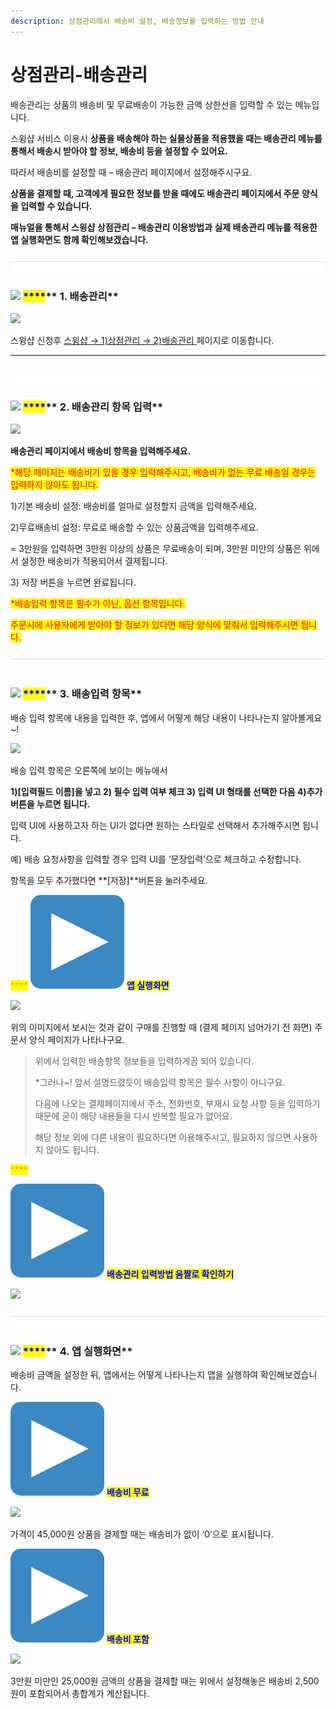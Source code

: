 ```yaml
---
description: 상점관리에서 배송비 설정, 배송정보를 입력하는 방법 안내
---
```


# 상점관리-배송관리

배송관리는 상품의 배송비 및 무료배송이 가능한 금액 상한선을 입력할 수 있는 메뉴입니다.

스윙샵 서비스 이용시 **상품을 배송해야 하는 실물상품을 적용했을 때는 배송관리 메뉴를 통해서 배송시 받아야 할 정보, 배송비 등을 설정할 수 있어요.**

따라서 배송비를 설정할 때 – 배송관리 페이지에서 설정해주시구요.

**상품을 결제할 때, 고객에게 필요한 정보를 받을 때에도 배송관리 페이지에서 주문 양식을 입력할 수 있습니다.**&#x20;

**매뉴얼을 통해서 스윙샵 상점관리 – 배송관리 이용방법과 실제 배송관리 메뉴를 적용한 앱 실행화면도 함께 확인해보겠습니다.**

![](<../../.gitbook/assets/구분선 (1).PNG>)

### <mark style="color:blue;"></mark>![](https://wp.swing2app.co.kr/wp-content/uploads/2020/04/%EB%8B%A8%EB%9D%BD1-1.png) <mark style="color:blue;">****</mark>** 1. 배송관리**

![](https://wp.swing2app.co.kr/wp-content/uploads/2018/11/%EB%B0%B0%EC%86%A1%EA%B4%80%EB%A6%AC.png)

스윙샵 신청후 [스윙샵 → 1)상점관리 → 2)배송관리 ](http://www.swing2app.co.kr/view/store\_info\_delivery\_setting)페이지로 이동합니다.

****

![](<../../.gitbook/assets/구분선 (1).PNG>)

### <mark style="color:blue;"></mark>![](https://wp.swing2app.co.kr/wp-content/uploads/2020/04/%EB%8B%A8%EB%9D%BD1-1.png) <mark style="color:blue;">****</mark>** 2. 배송관리 항목 입력**

![](https://wp.swing2app.co.kr/wp-content/uploads/2018/11/%EB%B0%B0%EC%86%A1%EA%B4%80%EB%A6%AC5.png)

**배송관리 페이지에서 배송비 항목을 입력해주세요.**

<mark style="color:red;">\*해당 페이지는 배송비가 있을 경우 입력해주시고, 배송비가 없는 무료 배송일 경우는 입력하지 않아도 됩니다.</mark>

1\)기본 배송비 설정: 배송비를 얼마로 설정할지 금액을 입력해주세요.

2\)무료배송비 설정: 무료로 배송할 수 있는 상품금액을 입력해주세요.

\= 3만원을 입력하면 3만원 이상의 상품은 무료배송이 되며, 3만원 미만의 상품은 위에서 설정한 배송비가 적용되어서 결제됩니다.

3\) 저장 버튼을 누르면 완료됩니다.

<mark style="color:red;">\*배송입력 항목은 필수가 아닌, 옵션 항목입니다.</mark>&#x20;

<mark style="color:red;">주문시에 사용자에게 받아야 할 정보가 있다면 해당 양식에 맞춰서 입력해주시면 됩니다.</mark>

![](<../../.gitbook/assets/구분선 (1).PNG>)

### <mark style="color:blue;"></mark>![](https://wp.swing2app.co.kr/wp-content/uploads/2020/04/%EB%8B%A8%EB%9D%BD1-1.png) <mark style="color:blue;">****</mark>** 3. 배송입력 항목**

배송 입력 항목에 내용을 입력한 후, 앱에서 어떻게 해당 내용이 나타나는지 알아볼게요\~!

![](https://wp.swing2app.co.kr/wp-content/uploads/2018/11/%EB%B0%B0%EC%86%A1%EA%B4%80%EB%A6%AC6.png)

배송 입력 항목은 오른쪽에 보이는 메뉴에서

**1)\[입력필드 이름]을 넣고 2) 필수 입력 여부 체크 3) 입력 UI 형태를  선택한 다음 4)추가 버튼을 누르면 됩니다.** &#x20;

입력 UI에 사용하고자 하는 UI가 없다면 원하는 스타일로 선택해서 추가해주시면 됩니다.

예) 배송 요청사항을 입력할 경우 입력 UI를 ‘문장입력’으로 체크하고 수정합니다.

항목을 모두 추가했다면 **\[저장]**버튼을 눌러주세요.



&#x20;<mark style="color:orange;">****</mark> <img src="../../.gitbook/assets/image.png" alt="" data-size="line"> <mark style="color:blue;">**앱 실행화면**</mark>

![](https://wp.swing2app.co.kr/wp-content/uploads/2018/11/%EB%B0%B0%EC%86%A1%EA%B4%80%EB%A6%AC3.png)

위의 이미지에서 보시는 것과 같이 구매를 진행할 때 (결제 페이지 넘어가기 전 화면) 주문서 양식 페이지가 나타나구요.

> 위에서 입력한 배송항목 정보들을 입력하게끔 되어 있습니다.
>
> \*그러나\~! 앞서 설명드렸듯이 배송입력 항목은 필수 사항이 아니구요.&#x20;
>
> 다음에 나오는 결제페이지에서 주소, 전화번호, 부재시 요청 사항 등을 입력하기 때문에 굳이 해당 내용들을 다시 반복할 필요가 없어요.
>
> 해당 정보 외에 다른 내용이 필요하다면 이용해주시고, 필요하지 않으면 사용하지 않아도 됩니다.

<mark style="color:orange;">****</mark>

<img src="../../.gitbook/assets/image.png" alt="" data-size="line"> <mark style="color:blue;">**배송관리 입력방법 움짤로 확인하기**</mark>

![](https://wp.swing2app.co.kr/wp-content/uploads/2018/11/%EB%B0%B0%EC%86%A1%EA%B4%80%EB%A6%AC.gif)

<mark style="color:blue;"></mark>

![](<../../.gitbook/assets/구분선 (1).PNG>)

### <mark style="color:blue;"></mark>![](https://wp.swing2app.co.kr/wp-content/uploads/2020/04/%EB%8B%A8%EB%9D%BD1-1.png) <mark style="color:blue;">****</mark>** 4. 앱 실행화면**

배송비 금액을 설정한 뒤, 앱에서는 어떻게 나타나는지 앱을 실행하여 확인해보겠습니다.



<img src="../../.gitbook/assets/image.png" alt="" data-size="line"> <mark style="color:blue;">**배송비 무료**</mark>

![](https://wp.swing2app.co.kr/wp-content/uploads/2018/11/%EB%B0%B0%EC%86%A1%EA%B4%80%EB%A6%AC1.png)

가격이 45,000원 상품을 결제할 때는 배송비가 없이 ‘0’으로 표시됩니다.



<img src="../../.gitbook/assets/image.png" alt="" data-size="line"> <mark style="color:blue;"></mark> <mark style="color:blue;"></mark><mark style="color:blue;">**배송비 포함**</mark>

![](https://wp.swing2app.co.kr/wp-content/uploads/2018/11/%EB%B0%B0%EC%86%A1%EA%B4%80%EB%A6%AC2.png)

3만원 미만인 25,000원 금액의 상품을 결제할 때는 위에서 설정해놓은 배송비 2,500원이 포함되어서 총합계가 계산됩니다.

